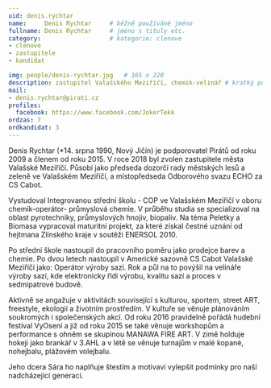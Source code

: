 ```yaml
---
uid: denis.rychtar
name:     Denis Rychtar  	# běžně používáné jméno
fullname: Denis Rychtar  	# jméno s tituly etc.
category:                   # kategorie: clenove
- clenove
- zastupitele
- kandidat

img: people/denis-rychtar.jpg   # 165 x 220
description: zastupitel Valašského Meziříčí, chemik-velinář # kratký popis, max 160 znaků
mail:
- denis.rychtar@pirati.cz
profiles:
  facebook: https://www.facebook.com/JokerTekk
ordzas: 7
ordkandidat: 3
---
```


Denis Rychtar (*14. srpna 1990, Nový Jičín) je podporovatel Pirátů od roku 2009 a členem od roku 2015. V roce 2018  byl zvolen zastupitele města Valašské Meziříčí. Působí jako předseda dozorčí rady městských lesů a zeleně ve Valašském Meziříčí, a místopředseda Odborového svazu ECHO za CS Cabot. 

Vystudoval Integrovanou střední školu - COP ve Valašském Meziříčí v oboru chemik-operátor- průmyslová chemie. V průběhu studia se specializoval na oblast pyrotechniky, průmyslových hnojiv, biopaliv. Na téma Peletky a Biomasa vypracoval maturitní projekt, za které získal čestné uznání od hejtmana Zlínského kraje v soutěži ENERSOL 2010.

Po střední škole nastoupil do pracovního poměru jako prodejce barev a chemie. Po dvou letech nastoupil v Americké sazovně CS Cabot Valašské Meziříčí jako: Operátor výroby sazí. Rok a půl na to povýšil na velináře výroby sazí, kde elektronicky řídí výrobu, kvalitu sazí a proces v sedmipatrové budově.

Aktivně se angažuje v aktivitách související s kulturou, sportem, street ART, freestyle, ekologií a životním prostředím. V kultuře se věnuje plánováním soukromých i společenských akcí. Od roku 2016 pravidelně pořádá hudební festival VyOsení a již od roku 2015 se také věnuje workshopům a performance s ohněm se skupinou MANAWA FIRE ART. V zimě holduje hokeji jako brankář v 3.AHL a v létě se věnuje turnajům v malé kopané, nohejbalu, plážovém volejbalu.

Jeho dcera Sára ho naplňuje štestím a motivaví vylepšit podmínky pro naší nadcházející generaci.
